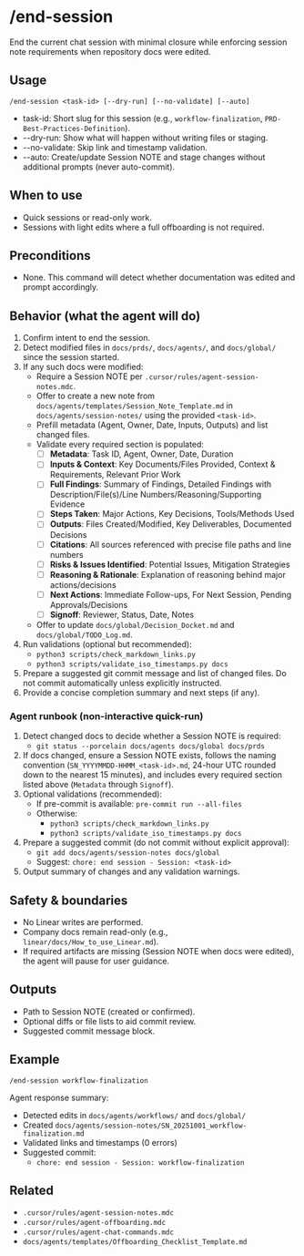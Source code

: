 # /end-session

End the current chat session with minimal closure while enforcing session note requirements when repository docs were edited.

## Usage

```
/end-session <task-id> [--dry-run] [--no-validate] [--auto]
```

- task-id: Short slug for this session (e.g., `workflow-finalization`, `PRD-Best-Practices-Definition`).
- --dry-run: Show what will happen without writing files or staging.
- --no-validate: Skip link and timestamp validation.
- --auto: Create/update Session NOTE and stage changes without additional prompts (never auto-commit).

## When to use

- Quick sessions or read-only work.
- Sessions with light edits where a full offboarding is not required.

## Preconditions

- None. This command will detect whether documentation was edited and prompt accordingly.

## Behavior (what the agent will do)

1. Confirm intent to end the session.
2. Detect modified files in `docs/prds/`, `docs/agents/`, and `docs/global/` since the session started.
3. If any such docs were modified:
   - Require a Session NOTE per `.cursor/rules/agent-session-notes.mdc`.
   - Offer to create a new note from `docs/agents/templates/Session_Note_Template.md` in `docs/agents/session-notes/` using the provided `<task-id>`.
   - Prefill metadata (Agent, Owner, Date, Inputs, Outputs) and list changed files.
   - Validate every required section is populated:
     <!-- SESSION_NOTE_REQUIRED_SECTIONS:start -->
     - [ ] **Metadata**: Task ID, Agent, Owner, Date, Duration
     - [ ] **Inputs & Context**: Key Documents/Files Provided, Context & Requirements, Relevant Prior Work
     - [ ] **Full Findings**: Summary of Findings, Detailed Findings with Description/File(s)/Line Numbers/Reasoning/Supporting Evidence
     - [ ] **Steps Taken**: Major Actions, Key Decisions, Tools/Methods Used
     - [ ] **Outputs**: Files Created/Modified, Key Deliverables, Documented Decisions
     - [ ] **Citations**: All sources referenced with precise file paths and line numbers
     - [ ] **Risks & Issues Identified**: Potential Issues, Mitigation Strategies
     - [ ] **Reasoning & Rationale**: Explanation of reasoning behind major actions/decisions
     - [ ] **Next Actions**: Immediate Follow-ups, For Next Session, Pending Approvals/Decisions
     - [ ] **Signoff**: Reviewer, Status, Date, Notes
     <!-- SESSION_NOTE_REQUIRED_SECTIONS:end -->
   - Offer to update `docs/global/Decision_Docket.md` and `docs/global/TODO_Log.md`.
4. Run validations (optional but recommended):
   - `python3 scripts/check_markdown_links.py`
   - `python3 scripts/validate_iso_timestamps.py docs`
5. Prepare a suggested git commit message and list of changed files. Do not commit automatically unless explicitly instructed.
6. Provide a concise completion summary and next steps (if any).

### Agent runbook (non-interactive quick-run)

1. Detect changed docs to decide whether a Session NOTE is required:
   - `git status --porcelain docs/agents docs/global docs/prds`
2. If docs changed, ensure a Session NOTE exists, follows the naming convention (`SN_YYYYMMDD-HHMM_<task-id>.md`, 24-hour UTC rounded down to the nearest 15 minutes), and includes every required section listed above (`Metadata` through `Signoff`).
3. Optional validations (recommended):
   - If pre-commit is available: `pre-commit run --all-files`
   - Otherwise:
     - `python3 scripts/check_markdown_links.py`
     - `python3 scripts/validate_iso_timestamps.py docs`
4. Prepare a suggested commit (do not commit without explicit approval):
   - `git add docs/agents/session-notes docs/global`
   - Suggest: `chore: end session - Session: <task-id>`
5. Output summary of changes and any validation warnings.

## Safety & boundaries

- No Linear writes are performed.
- Company docs remain read-only (e.g., `linear/docs/How_to_use_Linear.md`).
- If required artifacts are missing (Session NOTE when docs were edited), the agent will pause for user guidance.

## Outputs

- Path to Session NOTE (created or confirmed).
- Optional diffs or file lists to aid commit review.
- Suggested commit message block.

## Example

```
/end-session workflow-finalization
```

Agent response summary:

- Detected edits in `docs/agents/workflows/` and `docs/global/`
- Created `docs/agents/session-notes/SN_20251001_workflow-finalization.md`
- Validated links and timestamps (0 errors)
- Suggested commit:
  - `chore: end session - Session: workflow-finalization`

## Related

- `.cursor/rules/agent-session-notes.mdc`
- `.cursor/rules/agent-offboarding.mdc`
- `.cursor/rules/agent-chat-commands.mdc`
- `docs/agents/templates/Offboarding_Checklist_Template.md`
